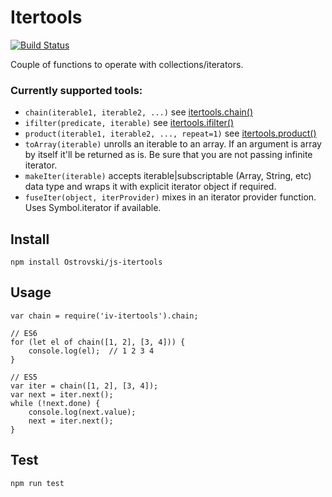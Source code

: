 # Itertools

[![Build Status](https://travis-ci.org/iximiuz/js-itertools.svg)](https://travis-ci.org/iximiuz/js-itertools)

Couple of functions to operate with collections/iterators.

### Currently supported tools:
 - `chain(iterable1, iterable2, ...)` see <a href="https://docs.python.org/2/library/itertools.html#itertools.chain">itertools.chain()</a>
 - `ifilter(predicate, iterable)` see <a href="https://docs.python.org/2/library/itertools.html#itertools.ifilter">itertools.ifilter()</a>
 - `product(iterable1, iterable2, ..., repeat=1)` see <a href="https://docs.python.org/2.7/library/itertools.html#itertools.product">itertools.product()</a> 
 - `toArray(iterable)` unrolls an iterable to an array. If an argument is array by itself it'll be 
    returned as is. Be sure that you are not passing infinite iterator.
 - `makeIter(iterable)` accepts iterable|subscriptable (Array, String, etc) data type 
    and wraps it with explicit iterator object if required.  
 - `fuseIter(object, iterProvider)` mixes in an iterator provider function. 
    Uses Symbol.iterator if available.
   
## Install
    npm install Ostrovski/js-itertools

## Usage
    var chain = require('iv-itertools').chain;
    
    // ES6
    for (let el of chain([1, 2], [3, 4])) {
        console.log(el);  // 1 2 3 4
    }
    
    // ES5
    var iter = chain([1, 2], [3, 4]);
    var next = iter.next();
    while (!next.done) {
        console.log(next.value);
        next = iter.next();
    }

## Test
    npm run test
